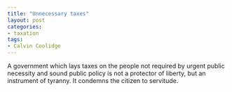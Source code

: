 ```yaml
---
title: "Unnecessary taxes"
layout: post
categories:
- taxation
tags:
- Calvin Coolidge
---
```


A government which lays taxes on the people not required by urgent public necessity and sound public policy is not a protector of liberty, but an instrument of tyranny. It condemns the citizen to servitude.